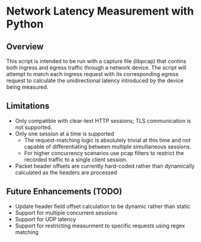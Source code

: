# Network Latency Measurement with Python

## Overview
This script is intended to be run with a capture file (libpcap) that contins both ingress and egress traffic through a 
network device. The script will attempt to match each ingress request with its corresponding egress request to calculate
the unidirectional latency introduced by the device being measured.

## Limitations
* Only compatible with clear-text HTTP sessions; TLS communication is not supported.
* Only one session at a time is supported
  * The request-matching logic is absolutely trivial at this time and not capable of differentiating between multiple 
    simultaneous sessions.
  * For higher concurrency scenarios use pcap filters to restrict the recorded traffic to a single client session.
* Packet header offsets are currently hard-coded rather than dynamically calculated as the headers are processed


## Future Enhancements (TODO)
* Update header field offset calculation to be dynamic rather than static
* Support for multiple concurrent sessions
* Support for UDP latency 
* Support for restricting measurment to specific requests using regex matching
